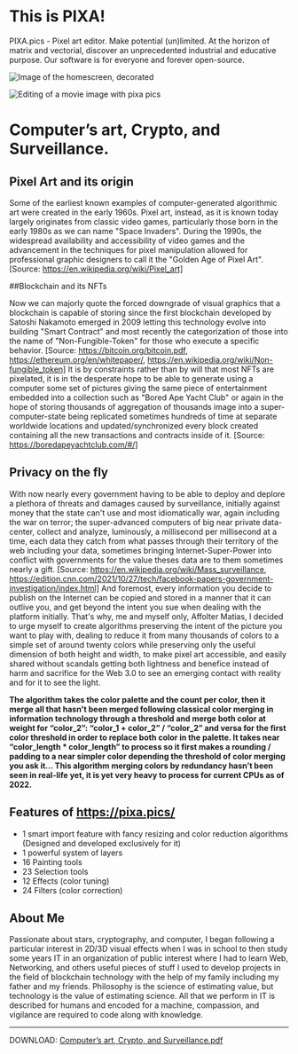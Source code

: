 # This is PIXA!

PIXA.pics - Pixel art editor.
Make potential (un)limited.
At the horizon of matrix and vectorial, discover an unprecedented industrial and educative purpose. Our software is for everyone and forever open-source.

![Image of the homescreen, decorated](https://raw.githubusercontent.com/pixa-pics/pixa-pics.github.io/main/src/images/og-image-logo.jpg)

![Editing of a movie image with pixa pics](https://raw.githubusercontent.com/pixa-pics/pixa-pics.github.io/main/src/images/Screenshot%20from%202022-02-09%2016-30-06.png)

# Computer’s art, Crypto, and Surveillance.

## Pixel Art and its origin

Some of the earliest known examples of computer-generated algorithmic art were created in the early 1960s. Pixel art, instead, as it is known today largely originates from classic video games, particularly those born in the early 1980s as we can name "Space Invaders".
During the 1990s, the widespread availability and accessibility of video games and the advancement in the techniques for pixel manipulation allowed for professional graphic designers to call it the "Golden Age of Pixel Art". [Source: https://en.wikipedia.org/wiki/Pixel_art]

##Blockchain and its NFTs

Now we can majorly quote the forced downgrade of visual graphics that a blockchain is capable of storing since the first blockchain developed by Satoshi Nakamoto emerged in 2009 letting this technology evolve into building "Smart Contract" and most recently the categorization of those into the name of "Non-Fungible-Token" for those who execute a specific behavior. [Source: https://bitcoin.org/bitcoin.pdf, https://ethereum.org/en/whitepaper/, https://en.wikipedia.org/wiki/Non-fungible_token]
It is by constraints rather than by will that most NFTs are pixelated, it is in the desperate hope to be able to generate using a computer some set of pictures giving the same piece of entertainment embedded into a collection such as "Bored Ape Yacht Club" or again in the hope of storing thousands of aggregation of thousands image into a super-computer-state being replicated sometimes hundreds of time at separate worldwide locations and updated/synchronized every block created containing all the new transactions and contracts inside of it. [Source: https://boredapeyachtclub.com/#/]

## Privacy on the fly

With now nearly every government having to be able to deploy and deplore a plethora of threats and damages caused by surveillance, initially against money that the state can't use and most idiomatically war, again including the war on terror; the super-advanced computers of big near private data-center, collect and analyze, luminously, a millisecond per millisecond at a time, each data they catch from what passes through their territory of the web including your data, sometimes bringing Internet-Super-Power into conflict with governments for the value theses data are to them sometimes nearly a gift.
[Source: https://en.wikipedia.org/wiki/Mass_surveillance, https://edition.cnn.com/2021/10/27/tech/facebook-papers-government-investigation/index.html]
And foremost, every information you decide to publish on the Internet can be copied and stored in a manner that it can outlive you, and get beyond the intent you sue when dealing with the platform initially.
That's why, me and myself only, Affolter Matias, I decided to urge myself to create algorithms preserving the intent of the picture you want to play with, dealing to reduce it from many thousands of colors to a simple set of around twenty colors while preserving only the useful dimension of both height and width, to make pixel art accessible, and easily shared without scandals getting both lightness and benefice instead of harm and sacrifice for the Web 3.0 to see an emerging contact with reality and for it to see the light.

**The algorithm takes the color palette and the count per color, then it merge all that hasn't been merged following classical color merging in information technology through a threshold and merge both color at weight for “color_2”: “color_1 + color_2” / “color_2” and versa for the first color threshold in order to replace both color in the palette. It takes near “color_length * color_length” to process so it first makes a rounding / padding to a near simpler color depending the threshold of color merging you ask it… This algorithm merging colors by redundancy hasn’t been seen in real-life yet, it is yet very heavy to process for current CPUs as of 2022.**

## Features of https://pixa.pics/ 

 * 1 smart import feature with fancy resizing and color reduction algorithms (Designed and developed exclusively for it)
 * 1 powerful system of layers
 * 16 Painting tools
 * 23 Selection tools
 * 12 Effects (color tuning)
 * 24 Filters (color correction)

## About Me

Passionate about stars, cryptography, and computer, I began following a particular interest in 2D/3D visual effects when I was in school to then study some years IT in an organization of public interest where I had to learn Web, Networking, and others useful pieces of stuff I used to develop projects in the field of blockchain technology with the help of my family including my father and my friends.
Philosophy is the science of estimating value, but technology is the value of estimating science. All that we perform in IT is described for humans and encoded for a machine, compassion, and vigilance are required to code along with knowledge.

---

DOWNLOAD: [Computer’s art, Crypto, and Surveillance.pdf](https://github.com/pixa-pics/pixa-pics.github.io/raw/main/src/files/Computer%E2%80%99s%20art%2C%20Crypto%2C%20and%20Surveillance.pdf)
